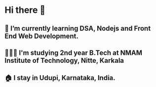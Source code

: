 # Hi there 👋
## 🌱 I’m currently learning DSA, Nodejs and Front End Web Development.
## 👩🏻‍💻 I'm studying 2nd year B.Tech at NMAM Institute of Technology, Nitte, Karkala
## 🏠 I stay in Udupi, Karnataka, India.
